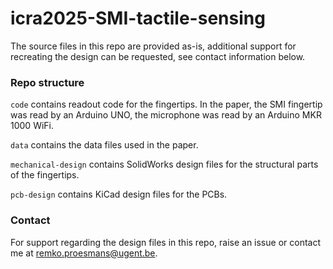 # icra2025-SMI-tactile-sensing

The source files in this repo are provided as-is, additional support for recreating the design can be requested, see contact information below.

### Repo structure

`code` contains readout code for the fingertips. In the paper, the SMI fingertip was read by an Arduino UNO, the microphone was read by an Arduino MKR 1000 WiFi.

`data` contains the data files used in the paper.

`mechanical-design` contains SolidWorks design files for the structural parts of the fingertips.

`pcb-design` contains KiCad design files for the PCBs.

### Contact

For support regarding the design files in this repo, raise an issue or contact me at remko.proesmans@ugent.be.
